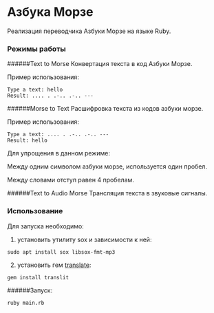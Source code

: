 # Азбука Морзе
Реализация переводчика Азбуки Морзе на языке Ruby.
### Режимы работы
######Text to Morse
Конвертация текста в код Азбуки Морзе.

Пример использования:

```
Type a text: hello
Result: .... . .-.. .-.. --- 
```

######Morse to Text
Расшифровка текста из кодов азбуки морзе.

Пример использования:

```
Type a text: .... . .-.. .-.. ---
Result: hello
```

Для упрощения в данном режиме:

Между одним символом азбуки морзе, используется один пробел.

Между словами отступ равен 4 пробелам.


######Text to Audio Morse
Трансляция текста в звуковые сигналы.

### Использование
Для запуска необходимо: 
1) установить утилиту sox и зависимости к ней:

`sudo apt install sox libsox-fmt-mp3`

2) установить гем [translate](https://github.com/tjbladez/translit):

`gem install translit`

######Запуск:

```ruby main.rb```

